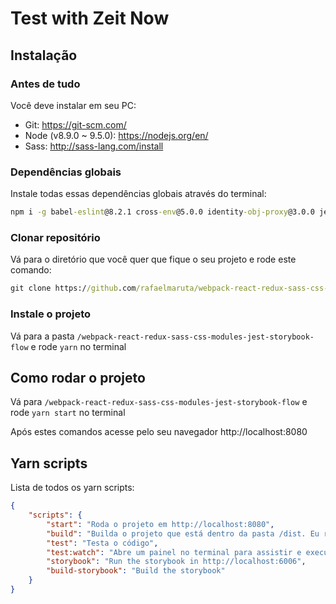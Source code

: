 # Test with Zeit Now


## Instalação

### Antes de tudo

Você deve instalar em seu PC:

* Git: https://git-scm.com/
* Node (v8.9.0 ~ 9.5.0): https://nodejs.org/en/
* Sass: http://sass-lang.com/install

### Dependências globais

Instale todas essas dependências globais através do terminal:

```cmd
npm i -g babel-eslint@8.2.1 cross-env@5.0.0 identity-obj-proxy@3.0.0 jest@22.3.0 standard@11.0.0-beta.0 webpack@3.11.0 webpack-cli@2.0.4 webpack-dev-server@2.11.1 windows-build-tools@2.2.1 yarn@1.3.2
```

### Clonar repositório

Vá para o diretório que você quer que fique o seu projeto e rode este comando:

```cmd
git clone https://github.com/rafaelmaruta/webpack-react-redux-sass-css-modules-jest-storybook-flow
```

### Instale o projeto

Vá para a pasta `/webpack-react-redux-sass-css-modules-jest-storybook-flow` e rode `yarn` no terminal

## Como rodar o projeto

Vá para `/webpack-react-redux-sass-css-modules-jest-storybook-flow` e rode `yarn start` no terminal

Após estes comandos acesse pelo seu navegador http://localhost:8080

## Yarn scripts

Lista de todos os yarn scripts:

```JSON
{
    "scripts": {
        "start": "Roda o projeto em http://localhost:8080",
        "build": "Builda o projeto que está dentro da pasta /dist. Eu recomendo o uso do Python's SimpleHTTPServer",
        "test": "Testa o código",
        "test:watch": "Abre um painel no terminal para assistir e executar os testes",
        "storybook": "Run the storybook in http://localhost:6006",
        "build-storybook": "Build the storybook"
    }
}

```
